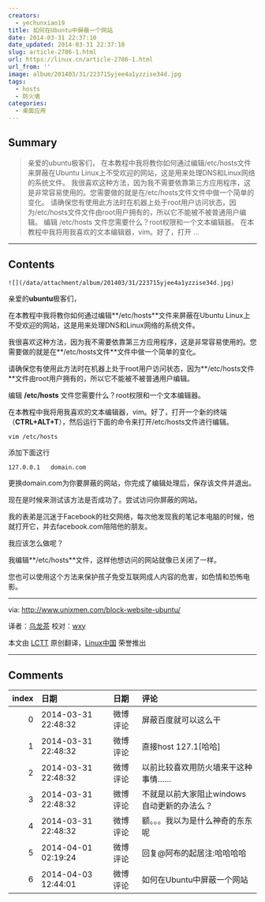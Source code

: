```yaml
---
creators:
  - yechunxiao19
title: 如何在Ubuntu中屏蔽一个网站
date: 2014-03-31 22:37:10
date_updated: 2014-03-31 22:37:10
slug: article-2786-1.html
url: https://linux.cn/article-2786-1.html
url_from: ''
image: album/201403/31/223715yjee4a1yzzise34d.jpg
tags:
  - hosts
  - 防火墙
categories:
  - 桌面应用
---
```


## Summary

> 亲爱的ubuntu极客们， 在本教程中我将教你如何通过编辑/etc/hosts文件来屏蔽在Ubuntu Linux上不受欢迎的网站，这是用来处理DNS和Linux网络的系统文件。 我很喜欢这种方法，因为我不需要依靠第三方应用程序，这是非常容易使用的。您需要做的就是在/etc/hosts文件文件中做一个简单的变化。 请确保您有使用此方法时在机器上处于root用户访问状态，因为/etc/hosts文件文件由root用户拥有的，所以它不能被不被普通用户编辑。 编辑 /etc/hosts 文件您需要什么？root权限和一个文本编辑器。 在本教程中我将用我喜欢的文本编辑器，vim。好了，打开 ...

***

<!-- more -->

## Contents

`![](/data/attachment/album/201403/31/223715yjee4a1yzzise34d.jpg)`

亲爱的**ubuntu**极客们，

在本教程中我将教你如何通过编辑**/etc/hosts**文件来屏蔽在Ubuntu Linux上不受欢迎的网站，这是用来处理DNS和Linux网络的系统文件。

我很喜欢这种方法，因为我不需要依靠第三方应用程序，这是非常容易使用的。您需要做的就是在**/etc/hosts文件**文件中做一个简单的变化。

请确保您有使用此方法时在机器上处于root用户访问状态，因为**/etc/hosts文件**文件由root用户拥有的，所以它不能被不被普通用户编辑。

编辑 **/etc/hosts** 文件您需要什么？root权限和一个文本编辑器。

在本教程中我将用我喜欢的文本编辑器，vim。好了，打开一个新的终端（**CTRL+ALT+T**），然后运行下面的命令来打开/etc/hosts文件进行编辑。

```shell
vim /etc/hosts
```

添加下面这行

```shell
127.0.0.1   domain.com
```

更换domain.com为你要屏蔽的网站，你完成了编辑处理后，保存该文件并退出。

现在是时候来测试该方法是否成功了。尝试访问你屏蔽的网站。

我的表弟是沉迷于Facebook的社交网络，每次他发现我的笔记本电脑的时候，他就打开它，并去facebook.com陪陪他的朋友。

我应该怎么做呢？

我编辑**/etc/hosts**文件，这样他想访问的网站就像已关闭了一样。

您也可以使用这个方法来保护孩子免受互联网成人内容的危害，如色情和恐怖电影。

---

via: <http://www.unixmen.com/block-website-ubuntu/>

译者：[乌龙茶](https://github.com/yechunxiao19) 校对：[wxy](https://github.com/wxy)

本文由 [LCTT](https://github.com/LCTT/TranslateProject) 原创翻译，[Linux中国](https://linux.cn/) 荣誉推出

***

## Comments

|   index | 日期                | 日期     | 评论                                        |
|--------:|:--------------------|:---------|:--------------------------------------------|
|       0 | 2014-03-31 22:48:32 | 微博评论 | 屏蔽百度就可以这么干                        |
|       1 | 2014-03-31 22:48:32 | 微博评论 | 直接host 127.1[哈哈]                        |
|       2 | 2014-03-31 22:48:32 | 微博评论 | 以前比较喜欢用防火墙来干这种事情……          |
|       3 | 2014-03-31 22:48:32 | 微博评论 | 不就是以前大家阻止windows自动更新的办法么？ |
|       4 | 2014-03-31 22:48:32 | 微博评论 | 额。。。我以为是什么神奇的东东呢            |
|       5 | 2014-04-01 02:19:24 | 微博评论 | 回复@阿布的起居注:哈哈哈哈                  |
|       6 | 2014-04-03 12:44:01 | 微博评论 | 如何在Ubuntu中屏蔽一个网站                  |
